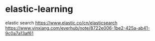 # elastic-learning
elastic search
https://www.elastic.co/cn/elasticsearch  
https://www.yinxiang.com/everhub/note/8722e006-1be2-425a-ab41-9c0a7a13af61

